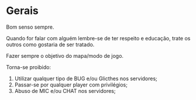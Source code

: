 # Gerais

Bom senso sempre.

Quando for falar com alguém lembre-se de ter respeito e educação, trate os outros como gostaria de ser tratado.

Fazer sempre o objetivo do mapa/modo de jogo.

Torna-se proibido:

1. Utilizar qualquer tipo de BUG e/ou Glicthes nos servidores;
2. Passar-se por qualquer player com privilégios;
3. Abuso de MIC e/ou CHAT nos servidores;



